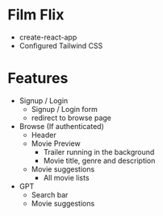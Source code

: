 # Film Flix

- create-react-app
- Configured Tailwind CSS

# Features

- Signup / Login
    - Signup / Login form
    - redirect to browse page
- Browse (If authenticated)
    - Header
    - Movie Preview
        - Trailer running in the background
        - Movie title, genre and description
    - Movie suggestions
        - All movie lists
- GPT
    - Search bar
    - Movie suggestions